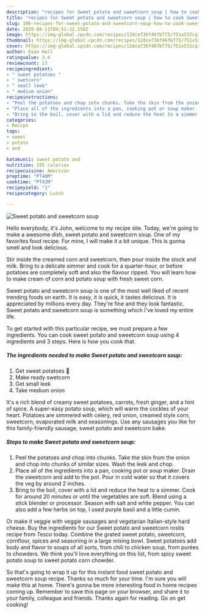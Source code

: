 ```yaml
---
description: "recipes for Sweet potato and sweetcorn soup | how to cook Sweet potato and sweetcorn soup"
title: "recipes for Sweet potato and sweetcorn soup | how to cook Sweet potato and sweetcorn soup"
slug: 386-recipes-for-sweet-potato-and-sweetcorn-soup-how-to-cook-sweet-potato-and-sweetcorn-soup
date: 2020-08-11T04:51:12.558Z
image: https://img-global.cpcdn.com/recipes/12dce736f46fb775/751x532cq70/sweet-potato-and-sweetcorn-soup-recipe-main-photo.jpg
thumbnail: https://img-global.cpcdn.com/recipes/12dce736f46fb775/751x532cq70/sweet-potato-and-sweetcorn-soup-recipe-main-photo.jpg
cover: https://img-global.cpcdn.com/recipes/12dce736f46fb775/751x532cq70/sweet-potato-and-sweetcorn-soup-recipe-main-photo.jpg
author: Evan Hall
ratingvalue: 3.4
reviewcount: 13
recipeingredient:
- " sweet potatoes "
- " swetcorn"
- " small leek"
- " medium onion"
recipeinstructions:
- "Peel the potatoes and chop into chunks. Take the skin from the onion and chop into chunks of similar sizes. Wash the leek and chop."
- "Place all of the ingredients into a pan, cooking pot or soup maker. Drain the sweetcorn and add to the pot. Pour in cold water so that it covers the veg by around 2 inches."
- "Bring to the boil, cover with a lid and reduce the heat to a simmer. Cook for around 20 minutes or until the vegetables are soft. Blend using a stick blender or processor. Season with salt and white pepper. You can also add a few herbs on top, I used purple basil and a little cumin."
categories:
- Recipe
tags:
- sweet
- potato
- and

katakunci: sweet potato and 
nutrition: 195 calories
recipecuisine: American
preptime: "PT40M"
cooktime: "PT42M"
recipeyield: "1"
recipecategory: Lunch

---
```



![Sweet potato and sweetcorn soup](https://img-global.cpcdn.com/recipes/12dce736f46fb775/751x532cq70/sweet-potato-and-sweetcorn-soup-recipe-main-photo.jpg)

Hello everybody, it's John, welcome to my recipe site. Today, we're going to make a awesome dish, sweet potato and sweetcorn soup. One of my favorites food recipe. For mine, I will make it a bit unique. This is gonna smell and look delicious.

Stir inside the creamed corn and sweetcorn, then pour inside the stock and milk. Bring to a delicate simmer and cook for a quarter-hour, or before potatoes are completely soft and also the flavour ripped. You will learn how to make cream of corn and potato soup with fresh sweet corn.

Sweet potato and sweetcorn soup is one of the most well liked of recent trending foods on earth. It is easy, it is quick, it tastes delicious. It is appreciated by millions every day. They're fine and they look fantastic. Sweet potato and sweetcorn soup is something which I've loved my entire life.


To get started with this particular recipe, we must prepare a few ingredients. You can cook sweet potato and sweetcorn soup using 4 ingredients and 3 steps. Here is how you cook that.

<!--inarticleads1-->

##### The ingredients needed to make Sweet potato and sweetcorn soup:

1. Get  sweet potatoes 🍠
1. Make ready  swetcorn
1. Get  small leek
1. Take  medium onion


It&#39;s a rich blend of creamy sweet potatoes, carrots, fresh ginger, and a hint of spice. A super-easy potato soup, which will warm the cockles of your heart. Potatoes are simmered with celery, red onion, creamed style corn, sweetcorn, evaporated milk and seasonings. Use any sausages you like for this family-friendly sausage, sweet potato and sweetcorn bake. 

<!--inarticleads2-->

##### Steps to make Sweet potato and sweetcorn soup:

1. Peel the potatoes and chop into chunks. Take the skin from the onion and chop into chunks of similar sizes. Wash the leek and chop.
1. Place all of the ingredients into a pan, cooking pot or soup maker. Drain the sweetcorn and add to the pot. Pour in cold water so that it covers the veg by around 2 inches.
1. Bring to the boil, cover with a lid and reduce the heat to a simmer. Cook for around 20 minutes or until the vegetables are soft. Blend using a stick blender or processor. Season with salt and white pepper. You can also add a few herbs on top, I used purple basil and a little cumin.


Or make it veggie with veggie sausages and vegetarian Italian-style hard cheese. Buy the ingredients for our Sweet potato and sweetcorn rostis recipe from Tesco today. Combine the grated sweet potato, sweetcorn, cornflour, spices and seasoning in a large mixing bowl. Sweet potatoes add body and flavor to soups of all sorts, from chili to chicken soup, from purées to chowders. We think you&#39;ll love everything on this list, from spicy sweet potato soup to sweet potato corn chowder. 

So that's going to wrap it up for this instant food sweet potato and sweetcorn soup recipe. Thanks so much for your time. I'm sure you will make this at home. There's gonna be more interesting food in home recipes coming up. Remember to save this page on your browser, and share it to your family, colleague and friends. Thanks again for reading. Go on get cooking!
